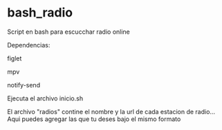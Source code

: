 # bash_radio
Script en bash para escucchar radio online


Dependencias:

figlet

mpv

notify-send

Ejecuta el archivo inicio.sh

El archivo "radios" contine el nombre y la url de cada estacion de radio... Aqui puedes agregar las que tu deses bajo el mismo formato
